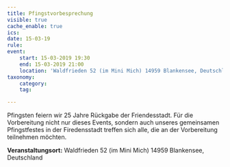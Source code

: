 ```yaml
---
title: Pfingstvorbesprechung
visible: true
cache_enable: true
ics: 
date: 15-03-19
rule: 
event:
	start: 15-03-2019 19:30
	end: 15-03-2019 21:00
	location: 'Waldfrieden 52 (im Mini Mich) 14959 Blankensee, Deutschland'
taxonomy:
	category: 
	tag: 

---
```

Pfingsten feiern wir 25 Jahre Rückgabe der Friendesstadt. Für die Vorbereitung nicht nur dieses Events, sondern auch unseres gemeinsamen Pfingstfestes in der Firedensstadt treffen sich alle, die an der Vorbereitung teilnehmen möchten.


**Veranstaltungsort:** Waldfrieden 52 (im Mini Mich)
14959 Blankensee, Deutschland

